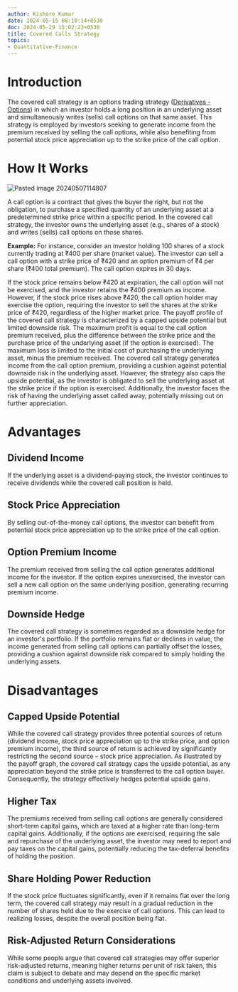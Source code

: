 ```yaml
---
author: Kishore Kumar
date: 2024-05-15 08:10:14+0530
doc: 2024-05-29 15:02:23+0530
title: Covered Calls Strategy
topics:
- Quantitative-Finance
---
```

# Introduction
The covered call strategy is an options trading strategy ([Derivatives - Options](/blog/derivatives-options)) in which an investor holds a long position in an underlying asset and simultaneously writes (sells) call options on that same asset. This strategy is employed by investors seeking to generate income from the premium received by selling the call options, while also benefiting from potential stock price appreciation up to the strike price of the call option.

# How It Works
![Pasted image 20240507114807](/images/pasted-image-20240507114807.png)

A call option is a contract that gives the buyer the right, but not the obligation, to purchase a specified quantity of an underlying asset at a predetermined strike price within a specific period. In the covered call strategy, the investor owns the underlying asset (e.g., shares of a stock) and writes (sells) call options on those shares. 

**Example:** For instance, consider an investor holding 100 shares of a stock currently trading at ₹400 per share (market value). The investor can sell a call option with a strike price of ₹420 and an option premium of ₹4 per share (₹400 total premium). The call option expires in 30 days.

If the stock price remains below ₹420 at expiration, the call option will not be exercised, and the investor retains the ₹400 premium as income. However, if the stock price rises above ₹420, the call option holder may exercise the option, requiring the investor to sell the shares at the strike price of ₹420, regardless of the higher market price. The payoff profile of the covered call strategy is characterized by a capped upside potential but limited downside risk. The maximum profit is equal to the call option premium received, plus the difference between the strike price and the purchase price of the underlying asset (if the option is exercised). The maximum loss is limited to the initial cost of purchasing the underlying asset, minus the premium received. The covered call strategy generates income from the call option premium, providing a cushion against potential downside risk in the underlying asset. However, the strategy also caps the upside potential, as the investor is obligated to sell the underlying asset at the strike price if the option is exercised. Additionally, the investor faces the risk of having the underlying asset called away, potentially missing out on further appreciation.

# Advantages
## Dividend Income
If the underlying asset is a dividend-paying stock, the investor continues to receive dividends while the covered call position is held.
## Stock Price Appreciation
By selling out-of-the-money call options, the investor can benefit from potential stock price appreciation up to the strike price of the call option.
## Option Premium Income
The premium received from selling the call option generates additional income for the investor. If the option expires unexercised, the investor can sell a new call option on the same underlying position, generating recurring premium income.
## Downside Hedge
The covered call strategy is sometimes regarded as a downside hedge for an investor's portfolio. If the portfolio remains flat or declines in value, the income generated from selling call options can partially offset the losses, providing a cushion against downside risk compared to simply holding the underlying assets.
# Disadvantages
## Capped Upside Potential
While the covered call strategy provides three potential sources of return (dividend income, stock price appreciation up to the strike price, and option premium income), the third source of return is achieved by significantly restricting the second source – stock price appreciation. As illustrated by the payoff graph, the covered call strategy caps the upside potential, as any appreciation beyond the strike price is transferred to the call option buyer. Consequently, the strategy effectively hedges potential upside gains.
## Higher Tax
The premiums received from selling call options are generally considered short-term capital gains, which are taxed at a higher rate than long-term capital gains. Additionally, if the options are exercised, requiring the sale and repurchase of the underlying asset, the investor may need to report and pay taxes on the capital gains, potentially reducing the tax-deferral benefits of holding the position.
## Share Holding Power Reduction
If the stock price fluctuates significantly, even if it remains flat over the long term, the covered call strategy may result in a gradual reduction in the number of shares held due to the exercise of call options. This can lead to realizing losses, despite the overall position being flat.
## Risk-Adjusted Return Considerations
While some people argue that covered call strategies may offer superior risk-adjusted returns, meaning higher returns per unit of risk taken, this claim is subject to debate and may depend on the specific market conditions and underlying assets involved.